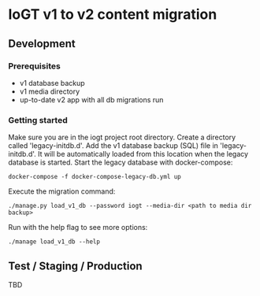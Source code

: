 # IoGT v1 to v2 content migration

## Development

### Prerequisites

- v1 database backup
- v1 media directory
- up-to-date v2 app with all db migrations run

### Getting started

Make sure you are in the iogt project root directory.
Create a directory called 'legacy-initdb.d'.
Add the v1 database backup (SQL) file in 'legacy-initdb.d'. It will be automatically loaded from this location when the legacy database is started.
Start the legacy database with docker-compose:
```
docker-compose -f docker-compose-legacy-db.yml up
```
Execute the migration command:
```
./manage.py load_v1_db --password iogt --media-dir <path to media dir backup>
```
Run with the help flag to see more options:
```
./manage load_v1_db --help
```

## Test / Staging / Production

TBD
